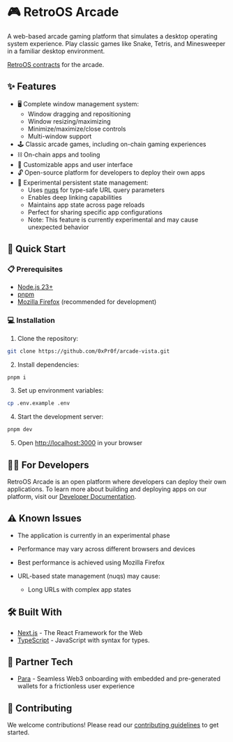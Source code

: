 # 🎮 RetroOS Arcade

A web-based arcade gaming platform that simulates a desktop operating system experience. Play classic games like Snake, Tetris, and Minesweeper in a familiar desktop environment.

[RetroOS contracts](https://github.com/0xPr0f/retroOS-contracts) for the arcade.

## ✨ Features

- 🖥️ Complete window management system:
  - Window dragging and repositioning
  - Window resizing/maximizing
  - Minimize/maximize/close controls
  - Multi-window support
- 🕹️ Classic arcade games, including on-chain gaming experiences
- ⛓️ On-chain apps and tooling
- 🎨 Customizable apps and user interface
- 🔓 Open-source platform for developers to deploy their own apps
- 🧪 Experimental persistent state management:
  - Uses [nuqs](https://www.npmjs.com/package/nuqs) for type-safe URL query parameters
  - Enables deep linking capabilities
  - Maintains app state across page reloads
  - Perfect for sharing specific app configurations
  - Note: This feature is currently experimental and may cause unexpected behavior

## 🚀 Quick Start

### 📋 Prerequisites

- [Node.js 23+](https://docs.npmjs.com/downloading-and-installing-node-js-and-npm)
- [pnpm](https://pnpm.io/installation)
- [Mozilla Firefox](https://www.mozilla.org/en-US/firefox/new) (recommended for development)

### 💻 Installation

1. Clone the repository:

```bash
git clone https://github.com/0xPr0f/arcade-vista.git
```

2. Install dependencies:

```bash
pnpm i
```

3. Set up environment variables:

```bash
cp .env.example .env
```

4. Start the development server:

```bash
pnpm dev
```

5. Open [http://localhost:3000](http://localhost:3000) in your browser

## 👩‍💻 For Developers

RetroOS Arcade is an open platform where developers can deploy their own applications. To learn more about building and deploying apps on our platform, visit our [Developer Documentation](/src/components/apps/README.md).

## ⚠️ Known Issues

- The application is currently in an experimental phase

- Performance may vary across different browsers and devices
- Best performance is achieved using Mozilla Firefox
- URL-based state management (nuqs) may cause:
  - Long URLs with complex app states

## 🛠️ Built With

- [Next.js](https://nextjs.org/) - The React Framework for the Web
- [TypeScript](https://www.typescriptlang.org/) - JavaScript with syntax for types.

## 🔧 Partner Tech

- [Para](https://www.getpara.com/) - Seamless Web3 onboarding with embedded and pre-generated wallets for a frictionless user experience

## 🤝 Contributing

We welcome contributions! Please read our [contributing guidelines](/CONTRIBUTION.md) to get started.
